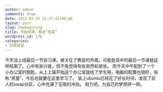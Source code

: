 ```yaml
---
author: admin
comments: true
date: 2011-02-25 12:37:41+00:00
layout: post
slug: newbegining
title: 开始停课，搬进“黑屋”
wordpress_id: 176
categories:
- 回首展望
---
```


今天没上成最后一节自习课，被关在了教室的外面，可能是高中的最后一节课就这样结束了。心中有些兴奋，但不免觉得有些突然和紧张。
而今天中午配到了一个小办公室的钥匙，从上上届开始这个办公室就给了学生用，电脑的配置也很好，俗称“黑屋”，今后也就要在这里学习了。
装上ubuntu已经花了好长时间，发现了前人的swap分区，心中充满了无限的冲劲。
努力吧，为自己的梦想拼一把。

